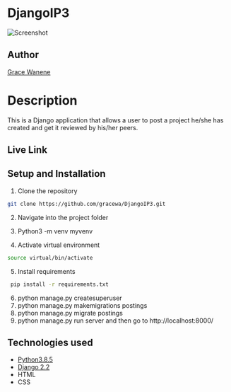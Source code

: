 # DjangoIP3

![Screenshot](https://i.ibb.co/YdHbStn/apiproject.png)


## Author  
  
[Grace Wanene](https://github.com/gracewa)  

# Description  
This is a Django application that allows a user to post a project he/she has created and get it reviewed by his/her peers.

##  Live Link  


## Setup and Installation  
1. Clone the repository

```bash
git clone https://github.com/gracewa/DjangoIP3.git
```
2. Navigate into the project folder

3. Python3 -m venv myvenv
4. Activate virtual environment

```bash
source virtual/bin/activate 
```
5. Install requirements 
```bash 
 pip install -r requirements.txt 
```
6. python manage.py createsuperuser 
7. python manage.py makemigrations postings
8. python manage.py migrate postings
9. python manage.py run server and then go to http://localhost:8000/

## Technologies used 
    
* [Python3.8.5](https://www.python.org/)  
* [Django 2.2](https://www.djangoproject.com/download/)  
* HTML
* CSS
